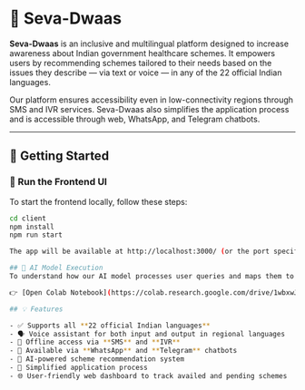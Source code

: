 # 🏥 Seva-Dwaas

**Seva-Dwaas** is an inclusive and multilingual platform designed to increase awareness about Indian government healthcare schemes. It empowers users by recommending schemes tailored to their needs based on the issues they describe — via text or voice — in any of the 22 official Indian languages.

Our platform ensures accessibility even in low-connectivity regions through SMS and IVR services. Seva-Dwaas also simplifies the application process and is accessible through web, WhatsApp, and Telegram chatbots.

---

## 🚀 Getting Started

### 🔧 Run the Frontend UI

To start the frontend locally, follow these steps:

```bash
cd client
npm install
npm run start

The app will be available at http://localhost:3000/ (or the port specified in your config).

## 🤖 AI Model Execution  
To understand how our AI model processes user queries and maps them to relevant healthcare schemes, refer to our Colab notebook:

👉 [Open Colab Notebook](https://colab.research.google.com/drive/1wbxwJC_Zt1yTxjZywzj33NqAuWHWzvM_#scrollTo=VoTCTXmHkzy2)

## 💡 Features

- ✅ Supports all **22 official Indian languages**
- 🗣️ Voice assistant for both input and output in regional languages
- 📶 Offline access via **SMS** and **IVR**
- 💬 Available via **WhatsApp** and **Telegram** chatbots
- 🧠 AI-powered scheme recommendation system
- 📄 Simplified application process
- 🌐 User-friendly web dashboard to track availed and pending schemes
